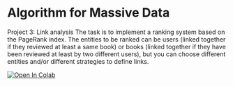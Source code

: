 # Algorithm for Massive Data

Project 3: Link analysis
The task is to implement a ranking system based on the PageRank index. The entities to be ranked can be users (linked together if they reviewed at least a same book) or books (linked together if they have been reviewed at least by two different users), but you can choose different entities and/or different strategies to define links.

[![Open In Colab](https://colab.research.google.com/assets/colab-badge.svg)](https://colab.research.google.com/drive/18kQ7KAqr8vuRbRIK0N-GFvvf59Erxf-E?pli=1&authuser=1#scrollTo=lwKDbvOvPfBQ])

